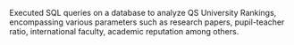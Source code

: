 Executed SQL queries on a database to analyze QS University Rankings, encompassing various parameters such as research papers, pupil-teacher ratio, international faculty, academic reputation among others.
